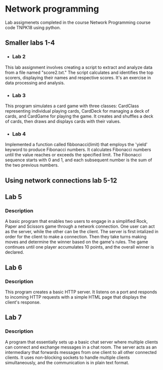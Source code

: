 # Network programming
Lab assigmenets completed in the course Network Programming course code TNPK18 using python.

## Smaller labs 1-4
- ###  Lab 2
This lab assignment involves creating a script to extract and analyze data from a file named "score2.txt." The script calculates and identifies the top scorers, displaying their names and respective scores. It's an exercise in data processing and analysis. 

- ### Lab 3
This program simulates a card game with three classes: CardClass representing individual playing cards, CardDeck for managing a deck of cards, and CardGame for playing the game. It creates and shuffles a deck of cards, then draws and displays cards with their values.

- ### Lab 4 
Implemented a function called fibbonacci(limit) that employs the 'yield' keyword to produce Fibonacci numbers. It calculates Fibonacci numbers until the value reaches or exceeds the specified limit. The Fibonacci sequence starts with 0 and 1, and each subsequent number is the sum of the two previous numbers.


## Using network connections lab 5-12
## Lab 5 
### Description
A basic program that enables two users to engage in a simplified Rock, Paper and Scissors game through a network connection. One user can act as the server, while the other can be the client. The server is first intalized in order for the client to make a connection. Then they take turns making moves and determine the winner based on the game's rules. The game continues until one player accumulates 10 points, and the overall winner is declared.

## Lab 6 
### Description 
This program creates a basic HTTP server. It listens on a port and responds to incoming HTTP requests with a simple HTML page that displays the client's response. 

## Lab 7 
### Description 
A program that essentially sets up a basic chat server where multiple clients can connect and exchange messages in a chat room. The server acts as an intermediary that forwards messages from one client to all other connected clients. It uses non-blocking sockets to handle multiple clients simultaneously, and the communication is in plain text format.
